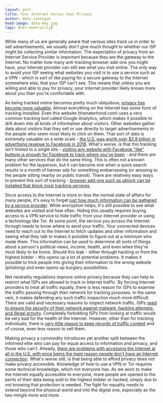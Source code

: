 ```yaml
---
layout: post
title: Your Internet Versus Your Privacy
author: Nate Levesque
head-image: data-key.jpg
tags: [net-neutrality]
---
```


While many of us are generally aware that various sites track us in order to sell advertisements, we usually don't give much thought to whether our ISP might be collecting similar information. The expectation of privacy from an Internet Service Provider is important because they are the gateway to the Internet. No matter how many anti-tracking browser add-ons you might have, your Internet provider can still see what you visit online. The only way to avoid your ISP seeing what websites you visit is to use a service such as a VPN - which is sort of like paying for a secure gateway to the Internet somewhere else, that your ISP can't see. This means that unless you are willing and able to pay for privacy, your Internet provider likely knows more about you than you're comfortable with.

As being tracked online becomes pretty much ubiquitous, [privacy has become more valuable](http://www.csmonitor.com/World/Passcode/2015/0216/Web-privacy-is-the-newest-luxury-item-in-era-of-pervasive-tracking). Almost everything on the Internet has some form of tracking installed. Even this website (thenaterhood.com) uses a very common tracking tool called Google Analytics, which makes it possible to drill down into all kinds of information about visitors. Other websites gather data about visitors that they sell or use directly to target advertisements to the people who seem most likely to click on them. That sort of data is extremely valuable on a wide scale - [the U.S. was worth over $2.8 billion in advertising revenue to Facebook in 2016](https://www.theguardian.com/technology/2016/jan/28/how-much-are-you-worth-to-facebook). What's worse, is that this tracking isn't limited to a single site - [visiting any website with Facebook "like" buttons is enough for Facebook to track where you've been](https://en.wikipedia.org/wiki/Facebook_like_button#Privacy_issues) - and there are many other services that do the same thing. This is often not a known problem for the layperson, but it can become one when a quick search results in a month of banner ads for something embarrassing (or amusing to the people sitting nearby on public transit). There are relatively easy ways to prevent this sort of tracking - [browser add-ons such as ublock can be installed that block most tracking services](https://www.ublock.org/).

Since access to the Internet is more or less the normal state of affairs for many people, it's easy to forget [just how much information can be gathered by a service provider](http://www.computerworld.com/article/3043490/security/what-can-your-isp-really-see-and-know-about-you.html). While encryption helps, it's still possible to see what websites are visited and how often. Hiding this usually requires buying access to a VPN service to hide traffic from your Internet provider or using a technology like Tor. At some point, the service you access the Internet through needs to know where to send your traffic. Your connected devices need to reach out to the Internet to fetch updates and other information and seeing what they talk to makes it possible to figure out at a minimum who made them. This information can be used to determine all sorts of things about a person's political views, income, health, and even when they're most likely to be home. Should this leak - either through hacking or from the highest bidder - this opens up a lot of potential problems. It makes it possible to trick people into giving their information to the wrong website (phishing) and even opens up burglary possibilities.

Net neutrality regulations improve online privacy because they can help to restrict what ISPs are allowed to track in Internet traffic. By forcing Internet providers to treat all traffic equally, there is less reason for ISPs to examine the traffic passing through their network for tracking purposes. In the same vein, it makes defending any such traffic inspection much more difficult. There are valid and necessary reasons to inspect network traffic. ISPs [need to ensure the security of their network against malware, hacking attempts, and illegal activity](http://cacm.acm.org/magazines/2010/4/81488-when-network-neutrality-met-privacy/fulltext). Completely forbidding ISPs from looking at traffic would be very bad for the health of the Internet. However, other than for tracking individuals, there is [very little reason to keep records of traffic content](https://www.forbes.com/sites/andygreenberg/2012/06/22/ceo-of-internet-provider-sonic-net-we-delete-user-logs-after-two-weeks-your-internet-provider-should-too/#5a273cfd62b9) and of course, even less reason to sell them.

Making privacy a commodity introduces yet another split between the informed elite who can pay for equal access to information and privacy, and those who can't. Already, [there are problems with accessing the Internet at all in the U.S. with price being the main reason people don't have an Internet connection](https://www.forbes.com/sites/omribenshahar/2016/06/14/the-fccs-elitist-priorities-in-the-regulation-of-net-neutrality-and-privacy/#2b9e42106e04). What's worse still, is that being able to afford privacy does not make privacy accessible. Knowledge of how to use a VPN or Tor requires some technical knowledge, which not everyone has. As we work to make the Internet equally accessible to everyone, more people are opened to the perils of their data being sold to the highest bidder or hacked, simply due to not knowing that protection is needed. The fight for equality needs to extend beyond the physical world and into the digital one, especially as the two mingle more and more.
